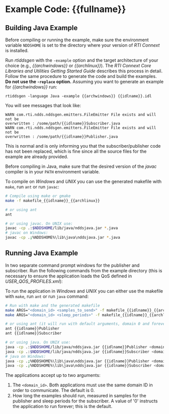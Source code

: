 # Example Code: {{fullname}}

## Building Java Example
Before compiling or running the example, make sure the environment variable
`NDDSHOME` is set to the directory where your version of *RTI Connext* is
installed.

Run *rtiddsgen* with the `-example` option and the target architecture of your
choice (e.g., *{{archwindows}}* or *{{archlinux}}*). The *RTI Connext Core
Libraries and Utilities Getting Started Guide* describes this process in detail.
Follow the same procedure to generate the code and build the examples. **Do not
use the `-replace` option.** Assuming you want to generate an example for
*{{archwindows}}* run:
```
rtiddsgen -language Java -example {{archwindows}} {{idlname}}.idl
```

You will see messages that look like:
```
WARN com.rti.ndds.nddsgen.emitters.FileEmitter File exists and will not be
overwritten : /some/path/{{idlname}}Subscriber.java
WARN com.rti.ndds.nddsgen.emitters.FileEmitter File exists and will not be
overwritten : /some/path/{{idlname}}Publisher.java
```

This is normal and is only informing you that the subscriber/publisher code has
not been replaced, which is fine since all the source files for the example are
already provided.

Before compiling in Java, make sure that the desired version of the *javac*
compiler is in your `PATH` environment variable.

To compile on *Windows* and *UNIX* you can use the generated makefile with
`make`, run `ant` or run `javac`:
``` sh
# Compile using make or gmake
make -f makefile_{{idlname}}_{{archlinux}}

# or using ant
ant

# or using javac. On UNIX use:
javac -cp .:$NDDSHOME/lib/java/nddsjava.jar *.java
# javac on Windows:
javac -cp .;%NDDSHOME%\lib\java\nddsjava.jar *.java
```

## Running Java Example
In two separate command prompt windows for the publisher and subscriber.
Run the following commands from the example directory (this is necessary to
ensure the application loads the QoS defined in *USER_QOS_PROFILES.xml*):

To run the application in *Windows* and *UNIX* you can either use the makefile
with `make`, run `ant` or run `java` command:
``` sh
# Run with make and the generated makefile
make ARGS="<domain_id> <samples_to_send>" -f makefile_{{idlname}}_{{archlinux}} {{idlname}}Publisher
make ARGS="<domain_id> <sleep_periods>" -f makefile_{{idlname}}_{{archlinux}} {{idlname}}Subscriber

# or using ant (it will run with default arguments, domain 0 and forever)
ant {{idlname}}Publisher
ant {{idlname}}Subscriber

# or using java. On UNIX use:
java -cp .:$NDDSHOME/lib/java/nddsjava.jar {{idlname}}Publisher <domain_id> <samples_to_send>
java -cp .:$NDDSHOME/lib/java/nddsjava.jar {{idlname}}Subscriber <domain_id> <sleep_periods>
# java on Windows:
java -cp .;%NDDSHOME%\lib\java\nddsjava.jar {{idlname}}Publisher <domain_id> <samples_to_send>
java -cp .;%NDDSHOME%\lib\java\nddsjava.jar {{idlname}}Subscriber <domain_id> <sleep_periods>
```

The applications accept up to two arguments:

1. The `<domain_id>`. Both applications must use the same domain ID in order to
communicate. The default is 0.
2. How long the examples should run, measured in samples for the publisher
and sleep periods for the subscriber. A value of '0' instructs the
application to run forever; this is the default.
